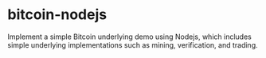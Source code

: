 # bitcoin-nodejs
Implement a simple Bitcoin underlying demo using Nodejs, which includes simple underlying implementations such as mining, verification, and trading.
